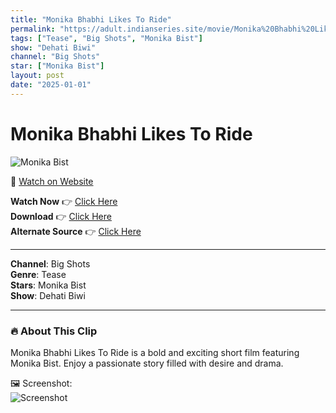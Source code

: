 ```yaml
---
title: "Monika Bhabhi Likes To Ride"
permalink: "https://adult.indianseries.site/movie/Monika%20Bhabhi%20Likes%20To%20Ride"
tags: ["Tease", "Big Shots", "Monika Bist"]
show: "Dehati Biwi"
channel: "Big Shots"
star: ["Monika Bist"]
layout: post
date: "2025-01-01"
---
```


# Monika Bhabhi Likes To Ride

![Monika Bist](https://shorts.desisins.com/wp-content/uploads/2024/10/Monika-Bist-DesiSins.com_.jpg)

🔗 [Watch on Website](https://adult.indianseries.site/movie/Monika%20Bhabhi%20Likes%20To%20Ride)

**Watch Now** 👉 [Click Here](https://adult.indianseries.site/movie/Monika%20Bhabhi%20Likes%20To%20Ride)  
**Download** 👉 [Click Here](https://adult.indianseries.site/movie/Monika%20Bhabhi%20Likes%20To%20Ride)  
**Alternate Source** 👉 [Click Here](https://adult.indianseries.site/movie/Monika%20Bhabhi%20Likes%20To%20Ride)

---

**Channel**: Big Shots  
**Genre**: Tease  
**Stars**: Monika Bist  
**Show**: Dehati Biwi

---

### 🔥 About This Clip

Monika Bhabhi Likes To Ride is a bold and exciting short film featuring Monika Bist. Enjoy a passionate story filled with desire and drama.
 
🖼️ Screenshot:  
![Screenshot](https://shorts.desisins.com/wp-content/uploads/2024/10/Monika-Bist-DesiSins.com_.jpg)
